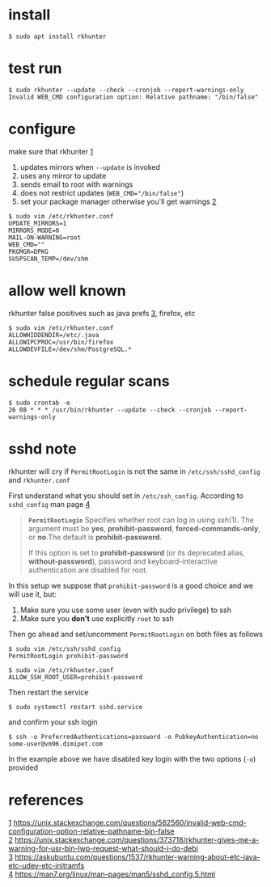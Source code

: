 # install
```
$ sudo apt install rkhunter
```
# test run
```
$ sudo rkhunter --update --check --cronjob --report-warnings-only
Invalid WEB_CMD configuration option: Relative pathname: "/bin/false"
```

# configure
make sure that rkhunter [1]  

1. updates mirrors when `--update` is invoked
2. uses any mirror to update
3. sends email to root with warnings
4. does not restrict updates (`WEB_CMD="/bin/false"`)
5. set your package manager otherwise you'll get warnings [2]

```
$ sudo vim /etc/rkhunter.conf
UPDATE_MIRRORS=1
MIRRORS_MODE=0
MAIL-ON-WARNING=root
WEB_CMD=""
PKGMGR=DPKG
SUSPSCAN_TEMP=/dev/shm
```

# allow well known
rkhunter false positives such as java prefs [3], firefox, etc

```
$ sudo vim /etc/rkhunter.conf
ALLOWHIDDENDIR=/etc/.java
ALLOWIPCPROC=/usr/bin/firefox
ALLOWDEVFILE=/dev/shm/PostgreSQL.*
```

# schedule regular scans
```
$ sudo crontab -e
26 08 * * * /usr/bin/rkhunter --update --check --cronjob --report-warnings-only

```

# sshd note
rkhunter will cry if `PermitRootLogin` is not the same in `/etc/ssh/sshd_config` and `rkhunter.conf`

First understand what you should set in `/etc/ssh_config`. According to `sshd_config` man page [4]  
> **`PermitRootLogin`** Specifies whether root can log in using *ssh*(1).  The
>  argument must be **yes**, **prohibit-password**, **forced-commands-only**, or **no**.The default is **prohibit-password**.  
>  
> If this option is set to **prohibit-password** (or its deprecated alias, **without-password**), password and keyboard-interactive authentication are disabled for root.  

In this setup we suppose that `prohibit-password` is a good choice and we will use it, but:
1. Make sure you use some user (even with sudo privilege) to ssh  
2. Make sure you **don't** use explicitly `root` to ssh  

Then go ahead and set/uncomment `PermitRootLogin` on both files as follows
```
$ sudo vim /etc/ssh/sshd_config
PermitRootLogin prohibit-password

$ sudo vim /etc/rkhunter.conf
ALLOW_SSH_ROOT_USER=prohibit-password
```

Then restart the service 
```
$ sudo systemctl restart sshd.service

```
and confirm your ssh login
```
$ ssh -o PreferredAuthentications=password -o PubkeyAuthentication=no some-user@vm96.dimipet.com
```
In the example above we have disabled key login with the two options (`-o`) provided

# references
[1] https://unix.stackexchange.com/questions/562560/invalid-web-cmd-configuration-option-relative-pathname-bin-false  
[2] https://unix.stackexchange.com/questions/373718/rkhunter-gives-me-a-warning-for-usr-bin-lwp-request-what-should-i-do-debi  
[3] https://askubuntu.com/questions/1537/rkhunter-warning-about-etc-java-etc-udev-etc-initramfs  
[4] https://man7.org/linux/man-pages/man5/sshd_config.5.html


[1]: https://unix.stackexchange.com/questions/562560/invalid-web-cmd-configuration-option-relative-pathname-bin-false
[2]: https://unix.stackexchange.com/questions/373718/rkhunter-gives-me-a-warning-for-usr-bin-lwp-request-what-should-i-do-debi
[3]: https://askubuntu.com/questions/1537/rkhunter-warning-about-etc-java-etc-udev-etc-initramfs
[4]: https://man7.org/linux/man-pages/man5/sshd_config.5.html

